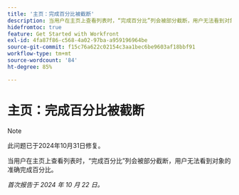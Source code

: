 ```yaml
---
title: '主页：完成百分比被截断'
description: 当用户在主页上查看列表时，“完成百分比”列会被部分截断，用户无法看到对象的准确完成百分比。
hidefromtoc: true
feature: Get Started with Workfront
exl-id: 4fa87f86-c568-4a02-97ba-a959196964be
source-git-commit: f15c76a622c02154c3aa1bec6be9603af18bbf91
workflow-type: tm+mt
source-wordcount: '84'
ht-degree: 85%

---
```


# 主页：完成百分比被截断

>[!NOTE]
>
>此问题已于2024年10月31日修复。

当用户在主页上查看列表时，“完成百分比”列会被部分截断，用户无法看到对象的准确完成百分比。

_首次报告于 2024 年 10 月 22 日。_
